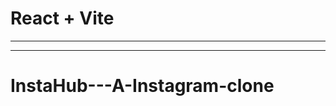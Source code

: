 # React + Vite
----------------------------------------------------------
----------------------------------------------------------
# I n s t a H u b - - - A - I n s t a g r a m - c l o n e 
 
 
